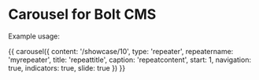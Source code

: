 Carousel for Bolt CMS
=====================

Example usage:

{{ carousel({ content: '/showcase/10', 
              type: 'repeater',
              repeatername: 'myrepeater', 
              title: 'repeattitle', 
              caption: 'repeatcontent', 
              start: 1,
              navigation: true, 
              indicators: true,
              slide: true 
            })
}}